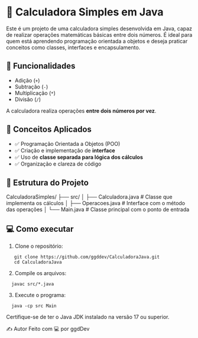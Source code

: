 # 🧮 Calculadora Simples em Java

Este é um projeto de uma calculadora simples desenvolvida em Java, capaz de realizar operações matemáticas básicas entre dois números. É ideal para quem está aprendendo programação orientada a objetos e deseja praticar conceitos como classes, interfaces e encapsulamento.

## 🚀 Funcionalidades

- Adição (`+`)
- Subtração (`-`)
- Multiplicação (`*`)
- Divisão (`/`)

A calculadora realiza operações **entre dois números por vez**.

## 🧠 Conceitos Aplicados

- ✅ Programação Orientada a Objetos (POO)  
- ✅ Criação e implementação de **interface**  
- ✅ Uso de **classe separada para lógica dos cálculos**  
- ✅ Organização e clareza de código

## 📁 Estrutura do Projeto

CalculadoraSimples/ ├── src/ │ ├── Calculadora.java # Classe que implementa os cálculos │ ├── Operacoes.java # Interface com o método das operações │ └── Main.java # Classe principal com o ponto de entrada

## 💻 Como executar

1. Clone o repositório:
```
   git clone https://github.com/ggddev/CalculadoraJava.git
   cd CalculadoraJava
```
2. Compile os arquivos:
```
  javac src/*.java
```

3. Execute o programa:
```
  java -cp src Main
```
Certifique-se de ter o Java JDK instalado na versão 17 ou superior.

✍️ Autor
Feito com 💻 por ggdDev
